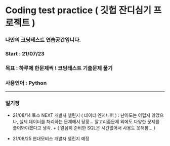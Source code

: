 # Coding test practice ( 깃헙 잔디심기 프로젝트 )

### 나만의 코딩테스트 연습공간입니다.
### Start : 21/07/23
### 목표 : 하루에 한문제씩 ! 코딩테스트 기출문제 풀기
### 사용언어 : Python

-----
### 일기장
- 21/08/14 토스 NEXT 개발자 챌린지 ( 데이터 엔지니어 ) : 난이도는 어렵지 않았으나, 실제 데이터를 처리하는 문제에서 당황... 알고리즘문제 외에도 다양한 문제를 풀어봐야겠다고 생각. + ( 열심히 준비한 SQL은 시간없어서 사용도 못해봄... ) 

- 21/08/25 현대모비스 개발자 챌린지 예정
